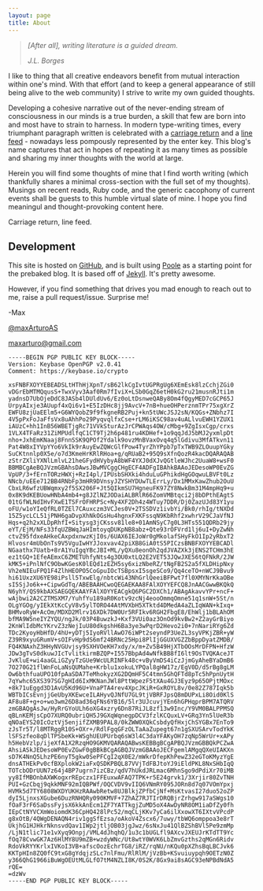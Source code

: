 ```yaml
---
layout: page
title: About
---
```



>   *[After all], writing literature is a guided dream.*
>
>   *J.L. Borges*

I like to thing that all creative endeavors benefit from mutual interaction within one's mind. With that effort (and to keep a general appearance of still being alive to the web community) I strive to write my own guided thoughts.

Developing a cohesive narrative out of the never-ending stream of consciousness in our minds is a true burden, a skill that few are born into and most have to strain to harness. In modern type-writing times, every triumphant paragraph written is celebrated with a [carriage return](https://en.wikipedia.org/wiki/Carriage_return) and a [line feed](https://en.wiktionary.org/wiki/line_feed) - nowadays less pompously represented by the enter key. This blog's name captures that act in hopes of repeating it as many times as possible and sharing my inner thoughts with the world at large.

Herein you will find some thoughts of mine that I find worth writing (which thankfully shares a minimal cross-section with the full set of my thoughts). Musings on recent reads, Ruby code, and the generic cacophony of current events shall be guests to this humble virtual slate of mine. I hope you find meaningul and thought-provoking content here.

Carriage return, line feed.


## Development
This site is hosted on [GitHub](https://github.com/maxArturo/maxarturo.github.io), and is built using [Poole](http://demo.getpoole.com) as a starting point for the prebaked blog. It is based off of [Jekyll](http://jekyllrb.com). It's pretty awesome.

However, if you find something that drives you mad enough to reach out to me, raise a pull request/issue. Surprise me!

-Max

[@maxArturoAS](https://twitter.com/maxArturoAS)

<maxarturo@gmail.com>

```
-----BEGIN PGP PUBLIC KEY BLOCK-----
Version: Keybase OpenPGP v2.0.41
Comment: https://keybase.io/crypto

xsFNBFXOYYEBEADSLtHThHjXpnT/sB62lkCgIvtUGPRgUg6XEmEsk8lzCchjZGi0
vDGrEbMTMQqusS+TwxVyv3Aaf0Rm7fIviX+LSb0GqZ6etH0kG2ru21musnRJti1m
yadnsD7UbOjeDdC8JASb4lDUldUv6/Ez0oLtDsnweQABy8Om4fQgyMED7cGCP65J
UrpyAIxje3AUupf4xQi6v1+E5IzDHc8jj9AvcV+7nB+hueOHPerznmTPr75xgXrZ
EWFU8zjUaEElm5+G6WYQobZ9f9fkgneRB2Puj+kn5tUWcJSJ2sN/KQGs+ZNbhz7I
4V5pPxFoJaFfsVx8uAhhPo29PyqvqlfxCse+rLM6iKSC98av4uALlvuEWH1YZUX1
iAUzC+hh1InB56WBETjgRc71VVkSturAzJrCPWAqs4OW/cMbg+9ZgIsxCgp/crxs
1VLX4TFaRz31ZiMPUdlfqC1CT9Tj2h6p481ru4KDHef+1o9qqJdJ5bMJ2yxmlpDt
nho+JxhEmKNaaj8FnnSSK9QPOf2Ydalk9ovzMnBVaxOvq4q5lGdivu3MfATkvn11
Pat4W8xIYVpYYo6VkIk9rAuyEwZQWcGlfPow4TyrZhYPpb7pTxTWB9ZLOuupYGky
SuCKtnnlp0X5e/o7d3KmeHrKRlRHoa+g/qRUaB2+95Q9sXfnQozR4kacDQARAQAB
zStrZXliYXNlLmlvL21heGFydHVybyA8bWF4YXJ0dXJvQGtleWJhc2UuaW8+wsF0
BBMBCgAeBQJVzmGBAhsDAwsJBwMVCggCHgECF4ADFgIBAhkBAAoJEDesoWP0EvZG
VpUP/3+fErnTORzHWXj+RzI4pl/IPUsbSHXki4hduLuGPhikdHgGOqwuLBVFt0Lz
NNcb/uEEe712BB4RNbFp3mHR9DVnsyJZYSHYDUwTLErrLy/Dx1MMxKawZhub2OuU
CbxLR6wfzUBWqmxy2f5SX206F+Jt5QIkmSU7HgneuFK97ZY8NwkBm31M4mpHq9+u
0x8K9dKEBUowHNbA4mb4+g8JZlNZJODaiALBRlR66ZomVMBtqci2j8bDPthEAgtS
01tGfWLNdIHvFXwE1TSFrOFHRPSc+Ny4XF2Dh4z4WTuy7DDR/Dj0ZazUJd83Y1yu
oFU/w1oYIeQfRL0TZEl7CAuxczm3VCJes0V+2TSSDVz1ivbYi/Bk0/rhIg/tNXDd
15Z5ycLCL51jPNH6gaDvpXhNkOGsHu4hgnxFXKFssqN9KbRhf2xwhrV29CJaVfNJ
Hqs+q2h2xXLDpRhfI+Sitysg3jCKssv81le8+01AmNSyC7g0L3HTs551QDRb29jy
eYT/EjM/NFs33fqUZBWqJaHImtoyqDUKpNB8abz+Qte93rOFVrd1lj6uI+DyZwNh
ctvZ95fdxeAHkeCAxpdxnwzKjI0s/6UAX6IEJoWr0gMkolafSHyFkO1Ip2yRbxT2
Hlvosr4mUbOnTs9V5VguIwHYJJoxvav42piXB8GiA0tS5PICzsBNBFXOYYEBCADl
NGaathx7Uatb+8rA1YuIgqYBcJBI+ML/yQXu8eonOh2qdJVAZXk3jENS2TCHm3hE
ez1tGQ+1EfeAEmxC6ZMETUhfyNts4g3OU0xtLQ2E2VET53JQwJXE56tQFNkR/2JW
kMK5+iPnlNfC9ObwKGesK0lEQd1zEZH5sy6xizNbeRZ/tNgFB2S2a5fXLDHipNxy
Vh2eNIEuFPQ1F4ZlhHEOPO5CoGpuIOcTSBpsxI5sgeSCo9/Qq4ceTO+nWCJ9Bvu9
hi61UxzXU6YE98iPsll5TxwElg/nbtcWi43NhGrlQeeiBFPwt7fl0XMYNrKkaOBe
sI5SjJo6k++CipwGdTq/ABEBAAHCwoQEGAEKAA8FAlXOYYEFCQ8JnAACGwwBKQkQ
N6yhY/QS9kbAXSAEGQEKAAYFAlXOYYEACgkQ6PGC2DXCh1/ABAgAkavvYPr+ncF+
wAjbwi2A2CZTMSXM7/YuhfYu189aR0Kotv9zcNj4eooOmmqOmne51q1snW+5St/n
OLgYGOg/yIEkXtKcCyV8v5ylTORO44AtMVXbH5XTktd4DMedA4aZLIqWAN+kIxq+
BHMvoRyW+AcOm/MDXD2Mlrv16XDk7DW0Ur5RFIkv6RGH2FbgE8/EhWlj1bBLAhOM
bfMA9W5neIYZYQU/ngJk/03P4BuwzkJ+Kxf3VUi0az3OnOd9kvBw2+Z2ayGrBiyo
2KnWlIdbMcYKrvZ3zNejIuU80dkgshH6Ba3ye3wPqrD2Hevo2i0+7nNariRYg6Zd
TDc2KyoyHbHfD/4hU+yDTj5IyoRVllAwO76iWPt2seyndP3UeZL3syVPKjZBR+yW
Z39R9xyuGRumV+sOIFvHp9dS6mf24BRNc25Hpi8PlIjGGUXVGZZbBppDyatZMDB/
FQ4KNAxhZ3HHyNVGUvjsy9SXHVOeKH7xdy/x/m+Zv5B49HjXTbOOsMrDFPN+HfzW
JDw3gTvS0dkuwJIcTvlitkirmBZQP+I557BbpAd4wNfkBB8fI6lt9OsTVQKAceJT
JvKluE+wi4aaGLiGZyyTzGUe9WcULRINFk48c+vByVmDS4iCzJjmGyAheBYaDmB6
7O270G21flWnFoLaNsQUMahe+Krblu1xokuLYPQal8gHW17z/EgV0D/d5rBg8gLM
Ow6bthfuaUPO10fpAaSDA7TeMhokyzXG2DQmHF5C4tmn5GhQFTd8pTc5hPpnUytH
7qYwhc65XS397SG7gHId6IxMKNanJWl8PttWpezF5tXAu4GJ3Eyz9p65OPjtMOxc
+8k71uEggd3D1AvU5Kd96U+VnaPTA4rev4XpcJKiR+GxROYL8v/0e82Z787Iqk5b
WBTbICsEvnjjGeUbyXKEwceILAHyvQJNfU7GL9tjVBRFJpsQ8mDUPxLi8Oid0KlS
AF8u8F+g+o+wo3wm26D8ad36qFNs6YB16/5lr3UJcuvjYEn6hGPHqprBPM7ATQRV
zmGBAQgAsJw/HyRrGYoULh6oXG4xzry6Dn87RiJL8zf13w9Inc/Y9VM0BALPPMSQ
qBLnKEMjsCpO7XURQ0ubriQH5J9GXqWqnegpDCV3fzlKCQuxLV+GRq3Yn5lUeR3b
qNOaEYS20IcOztVj5enjifZXMB9PAL8/0kZWW0XQkCsbdyQfHxjChSYGBx7EnTo9
zJsTr5T/l8MTRggR10S+OXr+/RdlFgqGFzOLTaAaZupegt67n1gSXUSArvTodYkK
lSFSzfeo8qDlTPSbeKk+WSghUEUPUrbq6sW3l4C3daYFAKyOH7zqNp5WrUr+xAPy
h5HebVzlp/ijeXfA1X2RzqHO9GKMVQARAQABwsKEBBgBCgAPBQJVzmGBBQkPCZwA
AhsiASkJEDesoWP0EvZGwF0gBBkBCgAGBQJVzmGBAAoJECFgemlAMgqQXeUIAKXn
sD7K4NnQ5LhzPE6nyT5gkw0SePFCgI2qX0E2/mWkrDfepKhPewZ32eGToKMyzYgE
dnsATHEkPv0cfBXplokW2iaFxQSDKPBQL87VVjTdFBJtoYJ9iEldPKL8NxSHbIqQ
TOTcbODrUUN7z64j4BP7ugrn7izCBz/qdV7hUkdJRLmac6MhnSgo9dPdiXr70iMB
yy8IfMBOnbAXWKogxrREpczx1FFEuxwAFAQ7TPK+r5E24grvk1/3Xrjir80ZvTNH
PUI+GzCbqj9qkkMNF92mIQBPWf/OQCVDV9vIIQ6VNmRY095JORn8d7q07VOmYpxj
HVMk5d7TY6808WXDYUKHzRAAwbRetw8UJBlkjZPfbCjNf+MsKtvasI27duo52oZP
dyI5LjnxsXGube6DuzRNHQRy090KMVF+7ZhAZ7RJTIrDRQBjrZrhgw917aSWgs10
fOaF3rF6SaDssFyjsX6kkAnEcm1ZF7YATTkgjZuMD5oX4AwDyNR8OM1iaDfZy0fh
IEpCtNYVCXmWoiomdK36CpHQ428lPc52/mqCLjKKv7yCa6ilXxowXT6IXtvVPcdP
g8xOtB/4QWgDENAQN4riv1ggSfEzsa/oAkoV4Zscx6/7uwy/tbWQ6omppoa3e8rT
UkjhG1HJHkrNknsvdQav1IWp2jtljOB03jgJwz/6sNxJu41QlBZShBVl5Pe9zmMp
/LjN1tlic71e1vXyq9Onpj/VML4dJhqhQ/1u3c1bUGLfl9AXcvJXEUJrKTdTT9Yc
fOq78CvwGK7Az6HlMY8U9mZB+wzdyWNc/Ut8wtY0WVK6LbZmvGzths2qMGn6Ridv
RdoVkRYYKrlxIVKoI3VB+afscOozEchrTG8/iRZ/rqNU/nKQu0pXZhsBqLBCJvk6
KKTpHIn8ZQ0fC9txG8gYdqjzSLc7nlFmu/RlRlM/jVzBb+KSvuiuypqh9OETzN0Z
y366QhG1966iBuWgOEUtMLGLfO7tM4NZLI8K/0S2K/8Gx9ai8sAGC93eNPBdNdA5
rQE=
=dzWv
-----END PGP PUBLIC KEY BLOCK-----
```
